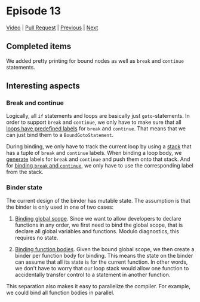 # Episode 13

[Video](https://www.youtube.com/watch?v=NvVc8erZpeI&list=PLRAdsfhKI4OWNOSfS7EUu5GRAVmze1t2y&index=13) |
[Pull Request](https://github.com/terrajobst/minsk/pull/61) |
[Previous](episode-12.md) |
[Next](episode-14.md)

## Completed items

We added pretty printing for bound nodes as well as `break` and `continue`
statements.

## Interesting aspects

### Break and continue

Logically, all `if` statements and loops are basically just `goto`-statements.
In order to support `break` and `continue`, we only have to make sure that all
[loops have predefined labels][bound-loop] for `break` and `continue`. That
means that we can just bind them to a `BoundGotoStatement`.

During binding, we only have to track the current loop by using a
[stack][loop-stack] that has a tuple of `break` and `continue` labels. When
binding a loop body, we [generate][bind-loop-body] labels for `break` and
`continue` and push them onto that stack. And for [binding `break` and
`continue`][bind-break-continue], we only have to use the corresponding label
from the stack.

[bound-loop]: https://github.com/terrajobst/minsk/blob/3982452187b615acd60db8ec2d26a3b0cf924c44/src/Minsk/CodeAnalysis/Binding/BoundLoopStatement.cs#L11-L12
[loop-stack]: https://github.com/terrajobst/minsk/blob/3982452187b615acd60db8ec2d26a3b0cf924c44/src/Minsk/CodeAnalysis/Binding/Binder.cs#L17
[bind-loop-body]: https://github.com/terrajobst/minsk/blob/3982452187b615acd60db8ec2d26a3b0cf924c44/src/Minsk/CodeAnalysis/Binding/Binder.cs#L268-L279
[bind-break-continue]: https://github.com/terrajobst/minsk/blob/3982452187b615acd60db8ec2d26a3b0cf924c44/src/Minsk/CodeAnalysis/Binding/Binder.cs#L281-L303

### Binder state

The current design of the binder has mutable state. The assumption is that the
binder is only used in one of two cases:

1. [Binding global scope][bind-global-scope]. Since we want to allow developers
   to declare functions in any order, we first need to bind the global scope,
   that is declare all global variables and functions. Modulo diagnostics, this
   requires no state.

2. [Binding function bodies][bind-function-body]. Given the bound global scope,
   we then create a binder per function body for binding. This means the state
   on the binder can assume that all its state is for the current function. In
   other words, we don't have to worry that our loop stack would allow one
   function to accidentally transfer control to a statement in another function.

This separation also makes it easy to parallelize the compiler. For example, we
could bind all function bodies in parallel.

[bind-global-scope]: https://github.com/terrajobst/minsk/blob/3982452187b615acd60db8ec2d26a3b0cf924c44/src/Minsk/CodeAnalysis/Binding/Binder.cs#L33-L57
[bind-function-body]: https://github.com/terrajobst/minsk/blob/3982452187b615acd60db8ec2d26a3b0cf924c44/src/Minsk/CodeAnalysis/Binding/Binder.cs#L72-L73